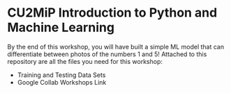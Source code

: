 CU2MiP Introduction to Python and Machine Learning
=================================

By the end of this workshop, you will have built a simple ML model that can differentiate between photos of the numbers 1 and 5!
Attached to this repository are all the files you need for this workshop:

*   Training and Testing Data Sets
*   Google Collab Workshops Link

